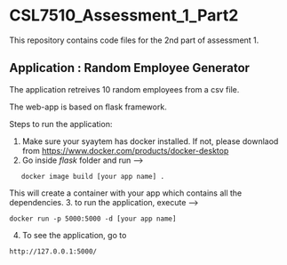 # CSL7510_Assessment_1_Part2

This repository contains code files for the 2nd part of assessment 1.

## Application : Random Employee Generator

The application retreives 10 random employees from a csv file.

The web-app is based on flask framework.

Steps to run the application:

  1. Make sure your syaytem has docker installed. If not, please downlaod from https://www.docker.com/products/docker-desktop
  2. Go inside *flask* folder and run --> 
  ```console 
     docker image build [your app name] .
   ```
   This will create a container with your app which contains all the dependencies.
  3. to run the application, execute --> 
  ```console 
  docker run -p 5000:5000 -d [your app name]
  ```
  4. To see the application, go to 
  ```console
  http://127.0.0.1:5000/
  ```
